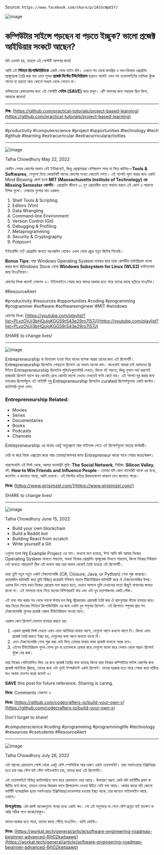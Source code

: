 Source: `https://www.facebook.com/share/p/1AtGcWpE5f/`

![image](https://github.com/user-attachments/assets/97246386-0120-478f-9c46-7861ce4cebe6)


# কম্পিউটার সাইন্সে পড়ছেন বা পড়তে ইচ্ছুক? ভালো প্রজেক্ট আইডিয়ার সংকটে আছেন?

যদি এমনটা হয়, তাহলে এই পোস্টটি আপনার জন্য!

আমি এই **গিটহাব রিপোজিটরিটাকে** একটা গোল্ড মাইন বলি। এখানে সব থেকে জনপ্রিয় ও অন-ডিমান্ড প্রোগ্রামিং ল্যাঙ্গুয়েজে তৈরি করা যায় এমন সুন্দর **প্রজেক্ট লিস্টের টিউটোরিয়াল** ছাড়াও আপনি এমন সব ওয়েবসাইটের তালিকা খুঁজে পাবেন যা হয়তো অন্য কোনো মাধ্যম থেকে পেতেন না।

ভবিষ্যতের রেফারেন্সের জন্য এই পোস্টটি **সেইভ (SAVE)** করে রাখুন। এটি আপনার জন্য সহায়ক ছিল কিনা, আমাকে জানান!

---

**লিঙ্ক:** [https://github.com/practical-tutorials/project-based-learning](https://github.com/practical-tutorials/project-based-learning)

---

#productivity #computerscience #project #opportunities #technology #tech #github #learning #extracurricular #extracurricularactivities


<hr>

![image](https://github.com/user-attachments/assets/18dda5ea-3e0a-42de-b883-dd12051d5ea1)


Talha Chowdhury
May 22, 2022

কোডিং শেখার কোর্সের অভাব নেই ইন্টারনেটে, কিন্তু প্রোগ্রামাররা বেশিরভাগ সময় যা নিয়ে কাটায়—**Tools & Softwares**, সেগুলো নিয়ে কোয়ালিটি মানের কোর্সের সংখ্যা নেহাতই নগণ্য। এই গ্যাপটা পূরণ করার জন্য একটা Mind Blowing কোর্স হলো **MIT (Massachusetts Institute of Technology) এর Missing Semester কোর্সটা**। প্রোগ্রামিং জীবনে ১০ গুণ প্রোডাক্টিভ হতে সাহায্য করবে এই কোর্স এ পড়ানো টপিক গুলো। লেকচার গুলোর নাম এরকম:

1.  Shell Tools & Scripting
2.  Editors (Vim)
3.  Data Wrangling
4.  Command-line Environment
5.  Version Control (Git)
6.  Debugging & Profiling
7.  Metaprogramming
8.  Security & Cryptography
9.  Potpourri

ইন্টারেস্টিং না? প্রোগ্রামিং জগতে অনেকদিন থেকেও এখান থেকে প্রচুর নতুন জিনিষ শিখেছি।

**Bonus Tips:** যারা Windows Operating System ব্যবহার করে তারা কোর্সটির ম্যাটারিয়াল ফলো করার জন্য Windows Store থেকে **Windows Subsystem for Linux (WLS2)** ডাউনলোড করে নিও/নিয়েন।

কোর্সের লিংক কমেন্ট সেকশন এ। টাইমলাইনে শেয়ার করে যাদের দরকার হতে পারে তাদের কাছে ছড়িয়ে দাও/দিন।

#ResourceAlert

#productivity #resources #opportunities #coding #programming #programmer #software #softwareengineer #MIT #windows

কোর্সের লিংক: [https://youtube.com/playlist?list=PLyzOVJj3bHQuloKGG59rS43e29ro7I57J](https://youtube.com/playlist?list=PLyzOVJj3bHQuloKGG59rS43e29ro7I57J)

SHARE to change lives!

<hr>

![image](https://github.com/user-attachments/assets/de8ac99d-6fff-4f1a-99d5-a1bbd9ac99e2)


Entrepreneurship বা উদ্যোক্তা হওয়া নিয়ে যাদের ব্যাপক আগ্রহ তাদের জন্য এই রিসোর্সটি। Entrepreneurship রিলেটেড গোছানো রিসোর্স এর অভাব অনেক কম। অনেকেই আমরা চাই আমাদের ফ্রি টাইমে Entrepreneurship রিলেটেড মুভি/ডকুমেন্টারি দেখতে, কিংবা বই পড়তে; কিন্তু গুগলে সার্চ করলেই হাজারটা রিসোর্স আসে যার কোনটা রেখে কোনটা ভালো দেখতে দেখতেই ঘণ্টা কেটে যায়। এই সমস্যা দূর করার জন্য চমৎকার রিসোর্সফুল এই সাইটটি শুধু Entrepreneurship রিলেটেড curated রিসোর্সগুলোর একটা জার্নাল। ক্যাটাগরি গুলো এমন:

### Entrepreneurship Related:
* Movies
* Series
* Documentaries
* Books
* Podcasts
* Channels

Entrepreneurship এর যাত্রায় একটু অনুপ্রেরণা আর গাইডেন্স পেতে এই রিসোর্সগুলো অত্যন্ত কার্যকরী।

দেরি না করে নিজে এক্সপ্লোর করো আর তোমার/আপনার জানা Entrepreneur কারো সাথে শেয়ার করো/করুন।

পারসোনালি এই লিস্ট থেকে, আমার ফ্যাভরিট মুভি: **The Social Network**, সিরিজ: **Silicon Valley**, বই: **How to Win Friends and Influence People**। তোমার যদি কোন ফ্যাভরিট থাকে এর মধ্যে, কমেন্টস এ জানাতে পারো, আমি দেখবো। এই লিস্টের বাইরে রিকমেন্ডেশন থাকলে তাও জানাতে পারো।

**লিংক:** [https://www.girisimzel.com/](https://www.girisimzel.com/)

SHARE to change lives!

<hr>

![image](https://github.com/user-attachments/assets/5e768de1-ea41-4398-8f03-f28ddca4fef0)


Talha Chowdhury
June 15, 2022

* Build your own blockchain
* Build a Reddit bot
* Building React from scratch
* Write yourself a Git

এগুলো হলো কিছু Example Project এর নাম। কখনো মনে হয়েছে, ঈশ! আমি যদি আমার নিজের Operating System বানাতে পারতাম, অথবা নিজের প্রোগ্রামিং ল্যাঙ্গুয়েজ লিখতে পারতাম, কিংবা নিজের নিউরাল নেট বানাতে পারতাম? ঠিক এই ভাবনা আর তার অভাব থেকেই তৈরি হয়েছে এই রিসোর্সটি।

ধরো তুমি নতুন নতুন একটা টেকনোলোজি (C#, Closure, Java, or Python) শেখা শুরু করেছো। কয়েকদিন ঘাটাঘাটি করে তুমি বিচ্ছিন্ন কয়েকটা টপিকস পড়লে টিউটোরিয়াল ঘাটাঘাটি করে ঐ টেকনোলোজির উপর। এরপর দিন শেষে যখন নিজের প্রোগ্রেস মাপ করতে যাবে, দেখবে আসলে তুমি দেখানোর মতো কিছুই বানানোর ক্ষমতা রাখো না। এই সমস্যার মধ্যে নিয়ে অনেক বিগিনাররাই যায় এবং এটা খুব হতাশাজনক একটা স্টেজ।

এই বাধা পার করার সব থেকে ভালো উপায় হল কিছু স্ট্রাকচারড প্রোজেক্ট তৈরি করা ঐ ল্যাংগুয়েজ স্ট্যাক ব্যবহার করে। আর নিচের লিংকের গিটহাব রিপোজিটরিটা এর জন্য একটা খুব পপুলার রিসোর্স। এই রিপোতে পপুলার প্রায় সব টেকনোলোজি গুলোর প্রজেক্ট বেজড টিউটোরিয়াল পাওয়া যাবে।

এরকম কোন রিসোর্স যেভাবে ব্যবহার করতে হয়:

1.  এরকম প্রজেক্ট লিস্ট দেখলে এমন এমন আইডিয়া মাথায় আসে, যেগুলো আগে কখনো আসে নি। কিংবা এমন প্রজেক্ট তৈরি করতে ইচ্ছা হয়, যেগুলোর কথা আগে কখনো ভাবো নি।
2.  এমন টেকনোলোজি শেখা শুরু করা যেটা দিয়ে তোমার মাথায় থাকা প্রজেক্ট বানানো সহজ হবে।
3.  এইসব টিউটোরিয়াল গুলো যেসব ব্লগ বা চ্যানেলকে রেফার করে সেগুলো ফলো করে সেখান থেকে আরও রিসোর্স খুঁজে বের করা।

যারা নিজের পোর্টফোলিও বিল্ড এর জন্য প্রজেক্ট তৈরির কথা ভাবছে কিংবা যারা নিজের কম্পিউটার সাইন্স কোর্সের জন্য প্রজেক্ট আইডিয়া খুঁজছে, তাদের জন্য এটা খুবই ইম্পরট্যান্ট একটা রিসোর্স। যাদের দরকার হতে পারে শেয়ার করে পাঠিয়ে দাও অথবা মেনশন করো কমেন্ট এ।

**SAVE** this post for future reference. Sharing is caring.

**লিংক:** Comments সেকশন এ

**লিংক:** [https://github.com/codecrafters-io/build-your-own-x](https://github.com/codecrafters-io/build-your-own-x)

Don't forget to share!

#computerscience #coding #programming #programminglife #technology #resources #csstudents #ResourceAlert

<hr>

![image](https://github.com/user-attachments/assets/7915fc1b-2429-44d6-bd52-c430046c1beb)


Talha Chowdhury
July 26, 2022

এটা আগের রোডম্যাপ পোস্ট থেকে একটু বেশি স্পেসিফিক আর দারুণ একটা ওয়েবসাইট। যারা সফটওয়্যার ইঞ্জিনিয়ার হতে চায় আর স্টেপ বাই স্টেপ গাইডলাইন চায়, তাদের জন্য এই রিসোর্সটা।

এই ওয়েবসাইটে বিভিন্ন ক্যাটাগরিতে ভাগ করে রোডম্যাপ দেয়া আছে। উদাহরণ স্বরূপ: কেউ যদি ভার্সিটির প্রথম বা দ্বিতীয় বর্ষে থাকে, তাহলে তাদের কিরকম ভাবে প্রিপারেশন নেওয়া উচিত সেটা বলা আছে। আবার কারো যদি কোনো ভার্সিটি ব্যাকগ্রাউন্ড ছাড়া সফটওয়্যার ইঞ্জিনিয়ার/ডেভেলপার হওয়ার ইচ্ছা থাকে, তার জন্যেও গাইডলাইন আছে এখানে।

**ডিসক্লেইমার:** এটা জাস্ট অনেকগুলো পথের মধ্যে একটা পথ। সো এই অনুসারে না গেলে বেশি প্রব্লেম নাই যতক্ষণ না অব্ধি সঠিক পথে থাকো/থাকুন।

যাদের দরকার হতে পারে, তাদের কাছে পৌঁছে দাও/দিন। হ্যাপি কোডিং।

**লিংক:** [https://workat.tech/general/article/software-engineering-roadmap-beginner-advanced-6jh02kwtqawg](https://workat.tech/general/article/software-engineering-roadmap-beginner-advanced-6jh02kwtqawg)
